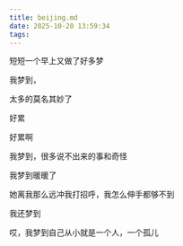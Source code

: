```yaml
---
title: beijing.md
date: 2025-10-20 13:59:34
tags:
---
```


短短一个早上又做了好多梦

我梦到，

太多的莫名其妙了

好累

好累啊

我梦到，很多说不出来的事和奇怪

我梦到暖暖了

她离我那么远冲我打招呼，我怎么伸手都够不到

我还梦到

哎，我梦到自己从小就是一个人，一个孤儿